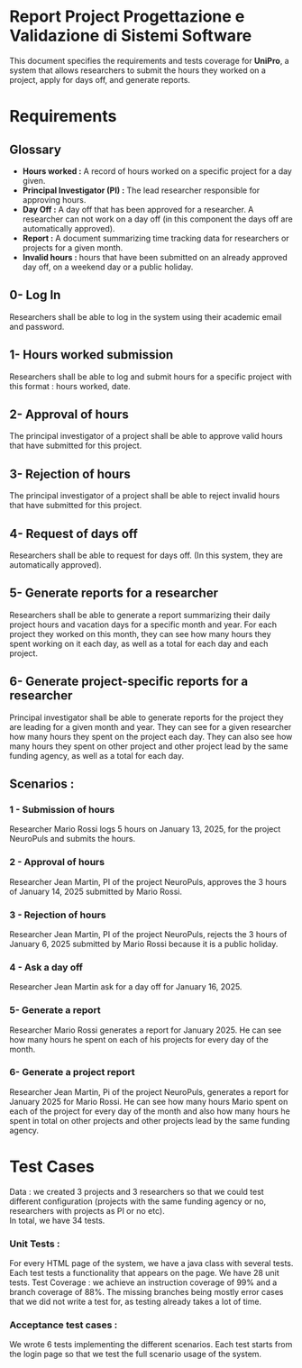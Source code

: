 # Report Project Progettazione e Validazione di Sistemi Software

This document specifies the requirements and tests coverage for **UniPro**, a system that allows researchers to submit the hours they worked on a project, apply for days off, and generate reports. 

# Requirements

## Glossary
- **Hours worked :** A record of hours worked on a specific project for a day given.  
- **Principal Investigator (PI) :** The lead researcher responsible for approving hours.  
- **Day Off :** A day off that has been approved for a researcher. A researcher can not work on a day off (in this component the days off are automatically approved).  
- **Report :** A document summarizing time tracking data for researchers or projects for a given month.  
- **Invalid hours :** hours that have been submitted on an already approved day off, on a weekend day or a public holiday.   

## 0- Log In
Researchers shall be able to log in the system using their academic email and password.

## 1- Hours worked submission

Researchers shall be able to log and submit hours for a specific project with this format : hours worked, date. 

## 2- Approval of hours

The principal investigator of a project shall be able to approve valid hours that have submitted for this project.

## 3- Rejection of hours

The principal investigator of a project shall be able to reject invalid hours that have submitted for this project.

## 4- Request of days off

Researchers shall be able to request for days off. (In this system, they are automatically approved).

## 5- Generate reports for a researcher

Researchers shall be able to generate a report summarizing their daily project hours and vacation days for a specific month and year. For each project they worked on this month, they can see how many hours they spent working on it each day, as well as a total for each day and each project.

## 6- Generate project-specific reports for a researcher

Principal investigator shall be able to generate reports for the project they are leading for a given month and year. They can see for a given researcher how many hours they spent on the project each day. They can also see how many hours they spent on other project and other project lead by the same funding agency, as well as a total for each day.

## Scenarios :

### 1 - Submission of hours 
Researcher Mario Rossi logs 5 hours on January 13, 2025, for the project NeuroPuls and submits the hours.

### 2 - Approval of hours 
Researcher Jean Martin, PI of the project NeuroPuls, approves the 3 hours of January 14, 2025 submitted by Mario Rossi.

### 3 - Rejection of hours 
Researcher Jean Martin, PI of the project NeuroPuls, rejects the 3 hours of January 6, 2025 submitted by Mario Rossi because it is a public holiday.

### 4 - Ask a day off
Researcher Jean Martin ask for a day off for January 16, 2025.

### 5- Generate a report
Researcher Mario Rossi generates a report for January 2025. He can see how many hours he spent on each of his projects for every day of the month.

### 6- Generate a project report
Researcher Jean Martin, Pi of the project NeuroPuls, generates a report for January 2025 for Mario Rossi. He can see how many hours Mario spent on each of the project for every day of the month and also how many hours he spent in total on other projects and other projects lead by the same funding agency.


# Test Cases
Data : we created 3 projects and 3 researchers so that we could test different configuration (projects with the same funding agency or no, researchers with projects as PI or no etc).  
In total, we have 34 tests.
### Unit Tests :
For every HTML page of the system, we have a java class with several tests. Each test tests a functionality that appears on the page. We have 28 unit tests.
Test Coverage : we achieve an instruction coverage of 99% and a branch coverage of 88%. The missing branches being mostly error cases that we did not write a test for, as testing already takes a lot of time.
### Acceptance test cases :
We wrote 6 tests implementing the different scenarios. Each test starts from the login page so that we test the full scenario usage of the system.

